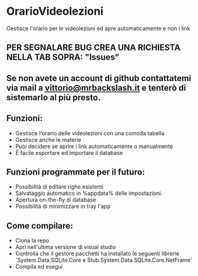 # OrarioVideolezioni   
Gestisce l'orario per le videolezioni ed apre automaticamente e non i link    

## PER SEGNALARE BUG CREA UNA RICHIESTA NELLA TAB SOPRA: "Issues"
## Se non avete un account di github contattatemi via mail a vittorio@mrbackslash.it e tenterò di sistemarlo al più presto.

## Funzioni:
- Gestisce l'orario delle videolezioni con una comoda tabella
- Gestisce anche le materie
- Puoi decidere se aprire i link automaticamente o manualmente
- È facile esportare ed importare il database

## Funzioni programmate per il futuro:
- Possibilità di editare righe esistenti
- Salvataggio automatico in %appdata% delle impostazioni.
- Apertura on-the-fly di database
- Possibilità di minimizzare in tray l'app

## Come compilare:
- Clona la repo
- Apri nell'ultima versione di visual studio
- Controlla che il gestore pacchetti ha installato le seguenti librerie `System.Data.SQLite.Core e Stub.System.Data.SQLite.Core.NetFrame'
- Compila ed esegui
